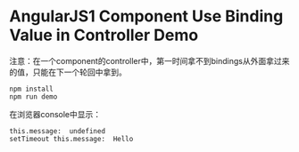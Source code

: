 AngularJS1 Component Use Binding Value in Controller Demo
=========================================================

注意：在一个component的controller中，第一时间拿不到bindings从外面拿过来的值，只能在下一个轮回中拿到。

```
npm install
npm run demo
```

在浏览器console中显示：

```
this.message:  undefined
setTimeout this.message:  Hello
```
